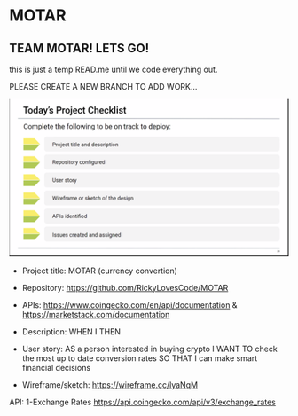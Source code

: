 # MOTAR

## TEAM MOTAR! LETS GO!

this is just a temp READ.me until we code everything out.

PLEASE CREATE A NEW BRANCH TO ADD WORK...

![Project checklist screenshot](./images/checklist.png)

- Project title: MOTAR (currency convertion)
- Repository: https://github.com/RickyLovesCode/MOTAR
- APIs: https://www.coingecko.com/en/api/documentation & https://marketstack.com/documentation
- Description: 
WHEN I 
THEN 
- User story: 
AS a person interested in buying crypto 
I WANT TO check the most up to date conversion rates 
SO THAT I can make smart financial decisions

- Wireframe/sketch: https://wireframe.cc/lyaNqM

API:
1-Exchange Rates https://api.coingecko.com/api/v3/exchange_rates
